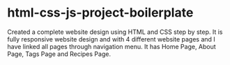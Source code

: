 # html-css-js-project-boilerplate
Created a complete website design using HTML and CSS step by step. It is fully responsive website design and with 4 different website pages and I have linked all pages through navigation menu. It has Home Page, About Page, Tags Page and Recipes Page.